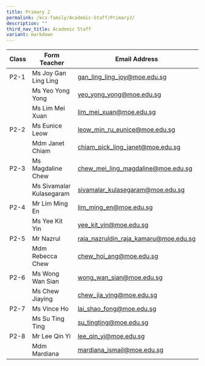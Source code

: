 ```yaml
---
title: Primary 2
permalink: /kcs-family/Academic-Staff/Primary2/
description: ""
third_nav_title: Academic Staff
variant: markdown
---
```

| Class | Form Teacher | Email Address |
| -------- | -------- | -------- |
| P2-1     | Ms Joy Gan Ling Ling     | gan_ling_ling_joy@moe.edu.sg     |
|      | Ms Yeo Yong Yong     | yeo_yong_yong@moe.edu.sg     |
|     | Ms Lim Mei Xuan| lim_mei_xuan@moe.edu.sg   |
| P2-2     | Ms Eunice Leow     | leow_min_ru_eunice@moe.edu.sg    |
|      | Mdm Janet Chiam     |   chiam_pick_ling_janet@moe.edu.sg   |
| P2-3     | Ms Magdaline Chew     | chew_mei_ling_magdaline@moe.edu.sg     |
|      | Ms Sivamalar Kulasegaram     | sivamalar_kulasegaram@moe.edu.sg     |
| P2-4     | Mr Lim Ming En     | lim_ming_en@moe.edu.sg     |
|      | Ms Yee Kit Yin     | yee_kit_yin@moe.edu.sg     |
| P2-5     | Mr Nazrul     | raja_nazruldin_raja_kamaru@moe.edu.sg     |
|      | Mdm Rebecca Chew     | chew_hoi_ang@moe.edu.sg     |
| P2-6 | Ms Wong Wan Sian     | wong_wan_sian@moe.edu.sg     |
| | Ms Chew Jiaying | chew_jia_ying@moe.edu.sg
| P2-7     | Ms Vince Ho     | lai_shao_fong@moe.edu.sg     |
|      | Ms Su Ting Ting     | su_tingting@moe.edu.sg     |
| P2-8     | Mr Lee Qin Yi     | lee_qin_yi@moe.edu.sg     |
|      | Mdm Mardiana     | mardiana_ismail@moe.edu.sg    |